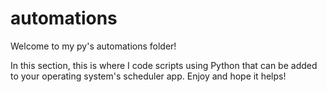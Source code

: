 # automations

Welcome to my py's automations folder!

In this section, this is where I code scripts using Python that can be added to your operating system's scheduler app. Enjoy and hope it helps!

